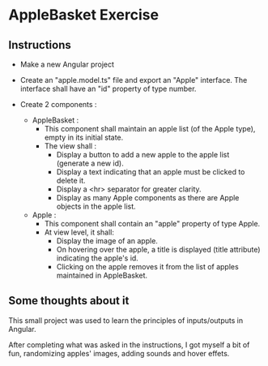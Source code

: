 # AppleBasket Exercise

## Instructions 

- Make a new Angular project

- Create an "apple.model.ts" file and export an "Apple" interface. The interface shall have an "id" property of type number.

- Create 2 components : 
    - AppleBasket :
        - This component shall maintain an apple list (of the Apple type), empty in its initial state.
        - The view shall : 
            - Display a button to add a new apple to the apple list (generate a new id).
            - Display a text indicating that an apple must be clicked to delete it.
            - Display a \<hr> separator for greater clarity.
            - Display as many Apple components as there are Apple objects in the apple list.
    - Apple : 
        - This component shall contain an "apple" property of type Apple.
        - At view level, it shall:
            - Display the image of an apple.
            - On hovering over the apple, a title is displayed (title attribute) indicating the apple's id.
            - Clicking on the apple removes it from the list of apples maintained in AppleBasket.

## Some thoughts about it

This small project was used to learn the principles of inputs/outputs in Angular.

After completing what was asked in the instructions, I got myself a bit of fun, randomizing apples' images, adding sounds and hover effets. 